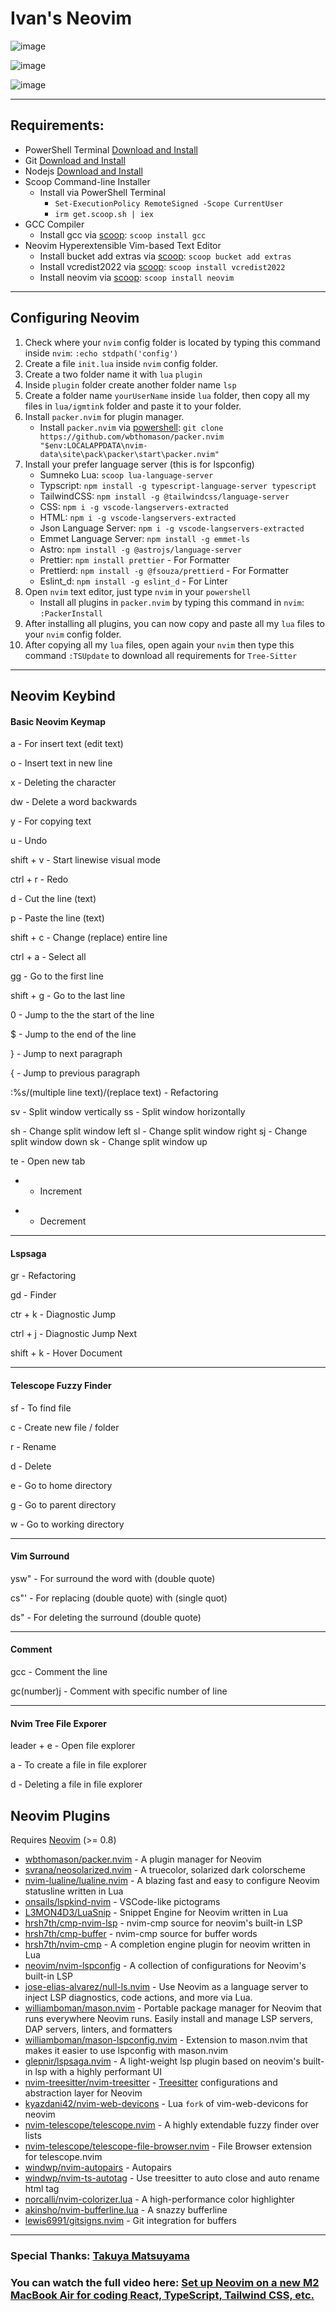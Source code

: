 # Ivan's Neovim
![image](https://user-images.githubusercontent.com/117252369/201470312-bfdf0706-ef77-4713-afc4-9ca8a391aaf1.png)

![image](https://user-images.githubusercontent.com/117252369/201470348-5105f42e-a20c-4b08-912e-33a5479d1c9b.png)

![image](https://user-images.githubusercontent.com/117252369/201470467-240f9d89-9188-4826-948c-7ee7df66f69b.png)

***

## Requirements:
- PowerShell Terminal [Download and Install](https://apps.microsoft.com/store/detail/powershell/9MZ1SNWT0N5D?hl=en-ph&gl=ph)
- Git [Download and Install](https://git-scm.com/download/win)
- Nodejs [Download and Install](https://nodejs.org/en/download/)
- Scoop Command-line Installer
  - Install via PowerShell Terminal
    - `Set-ExecutionPolicy RemoteSigned -Scope CurrentUser`
    - `irm get.scoop.sh | iex`
- GCC Compiler
  - Install gcc via [scoop](https://scoop.sh/): `scoop install gcc`
- Neovim Hyperextensible Vim-based Text Editor
  - Install bucket add extras via [scoop](https://scoop.sh/): `scoop bucket add extras`
  - Install vcredist2022 via [scoop](https://scoop.sh/): `scoop install vcredist2022`
  - Install neovim via [scoop](https://scoop.sh/): `scoop install neovim`

***

## Configuring Neovim
1. Check where your `nvim` config folder is located by typing this command inside `nvim`: `:echo stdpath('config')`
2. Create a file `init.lua` inside `nvim` config folder.
3. Create a two folder name it with `lua` `plugin`
4. Inside `plugin` folder create another folder name `lsp`
5. Create a folder name `yourUserName` inside `lua` folder, then copy all my files in `lua/igmtink` folder and paste it to your folder.
6. Install `packer.nvim` for plugin manager.
    - Install `packer.nvim` via [powershell](https://apps.microsoft.com/store/detail/powershell/9MZ1SNWT0N5D?hl=en-ph&gl=ph): `git clone https://github.com/wbthomason/packer.nvim "$env:LOCALAPPDATA\nvim-data\site\pack\packer\start\packer.nvim"`
7. Install your prefer language server (this is for lspconfig)
    - Sumneko Lua: `scoop lua-language-server`
    - Typscript: `npm install -g typescript-language-server typescript`
    - TailwindCSS: `npm install -g @tailwindcss/language-server`
    - CSS: `npm i -g vscode-langservers-extracted`
    - HTML: `npm i -g vscode-langservers-extracted`
    - Json Language Server: `npm i -g vscode-langservers-extracted`
    - Emmet Language Server: `npm install -g emmet-ls`
    - Astro: `npm install -g @astrojs/language-server`
    - Prettier: `npm install prettier` - For Formatter
    - Prettierd: `npm install -g @fsouza/prettierd` - For Formatter
    - Eslint_d: `npm install -g eslint_d` - For Linter
8. Open `nvim` text editor, just type `nvim` in your `powershell`
    - Install all plugins in `packer.nvim` by typing this command in `nvim`: `:PackerInstall`
9. After installing all plugins, you can now copy and paste all my `lua` files to your `nvim` config folder.
10. After copying all my `lua` files, open again your `nvim` then type this command `:TSUpdate` to download all requirements for `Tree-Sitter`

***

## Neovim Keybind
#### Basic Neovim Keymap
a - For insert text (edit text)

o - Insert text in new line

x - Deleting the character

dw - Delete a word backwards

y - For copying text

u - Undo

shift + v - Start linewise visual mode

ctrl + r - Redo

d - Cut the line (text)

p - Paste the line (text)

shift + c - Change (replace) entire line

ctrl + a - Select all

gg - Go to the first line

shift + g - Go to the last line

0 - Jump to the the start of the line

$ - Jump to the end of the line

} - Jump to next paragraph

{ - Jump to previous paragraph

:%s/(multiple line text)/(replace text) - Refactoring

sv - Split window vertically
ss - Split window horizontally

sh - Change split window left
sl - Change split window right
sj - Change split window down
sk - Change split window up

te - Open new tab

+ - Increment
- - Decrement

***

#### Lspsaga
gr - Refactoring

gd - Finder

ctr + k - Diagnostic Jump

ctrl + j - Diagnostic Jump Next

shift + k - Hover Document

***

#### Telescope Fuzzy Finder
sf - To find file

c - Create new file / folder

r - Rename

d - Delete

e - Go to home directory

g - Go to parent directory

w - Go to working directory

***

#### Vim Surround
ysw" - For surround the word with (double quote)

cs"' - For replacing (double quote) with (single quot)

ds" - For deleting the surround (double quote)

***

#### Comment
gcc - Comment the line

gc(number)j - Comment with specific number of line

***

#### Nvim Tree File Exporer
leader + e - Open file explorer

a - To create a file in file explorer

d - Deleting a file in file explorer

## Neovim Plugins
Requires [Neovim](https://neovim.io/) (>= 0.8)

- [wbthomason/packer.nvim](https://github.com/wbthomason/packer.nvim) - A plugin manager for Neovim
- [svrana/neosolarized.nvim](https://github.com/svrana/neosolarized.nvim) - A truecolor, solarized dark colorscheme
- [nvim-lualine/lualine.nvim](https://github.com/nvim-lualine/lualine.nvim) - A blazing fast and easy to configure Neovim statusline written in Lua
- [onsails/lspkind-nvim](https://github.com/onsails/lspkind-nvim) - VSCode-like pictograms
- [L3MON4D3/LuaSnip](https://github.com/L3MON4D3/LuaSnip) - Snippet Engine for Neovim written in Lua
- [hrsh7th/cmp-nvim-lsp](https://github.com/hrsh7th/cmp-nvim-lsp) - nvim-cmp source for neovim's built-in LSP
- [hrsh7th/cmp-buffer](https://github.com/hrsh7th/cmp-buffer) - nvim-cmp source for buffer words
- [hrsh7th/nvim-cmp](https://github.com/hrsh7th/nvim-cmp) - A completion engine plugin for neovim written in Lua
- [neovim/nvim-lspconfig](https://github.com/neovim/nvim-lspconfig) - A collection of configurations for Neovim's built-in LSP
- [jose-elias-alvarez/null-ls.nvim](https://github.com/jose-elias-alvarez/null-ls.nvim) - Use Neovim as a language server to inject LSP diagnostics, code actions, and more via Lua.
- [williamboman/mason.nvim](https://github.com/williamboman/mason.nvim) - Portable package manager for Neovim that runs everywhere Neovim runs. Easily install and manage LSP servers, DAP servers, linters, and formatters
- [williamboman/mason-lspconfig.nvim](https://github.com/williamboman/mason-lspconfig.nvim) - Extension to mason.nvim that makes it easier to use lspconfig with mason.nvim
- [glepnir/lspsaga.nvim](https://github.com/glepnir/lspsaga.nvim) - A light-weight lsp plugin based on neovim's built-in lsp with a highly performant UI
- [nvim-treesitter/nvim-treesitter](https://github.com/nvim-treesitter/nvim-treesitter) - [Treesitter](https://github.com/tree-sitter/tree-sitter) configurations and abstraction layer for Neovim
- [kyazdani42/nvim-web-devicons](https://github.com/kyazdani42/nvim-web-devicons) - Lua `fork` of vim-web-devicons for neovim
- [nvim-telescope/telescope.nvim](https://github.com/nvim-telescope/telescope.nvim) - A highly extendable fuzzy finder over lists
- [nvim-telescope/telescope-file-browser.nvim](https://github.com/nvim-telescope/telescope-file-browser.nvim) - File Browser extension for telescope.nvim
- [windwp/nvim-autopairs](https://github.com/windwp/nvim-autopairs) - Autopairs
- [windwp/nvim-ts-autotag](https://github.com/windwp/nvim-ts-autotag) - Use treesitter to auto close and auto rename html tag
- [norcalli/nvim-colorizer.lua](https://github.com/norcalli/nvim-colorizer.lua) - A high-performance color highlighter
- [akinsho/nvim-bufferline.lua](https://github.com/akinsho/nvim-bufferline.lua) - A snazzy bufferline
- [lewis6991/gitsigns.nvim](https://github.com/lewis6991/gitsigns.nvim) - Git integration for buffers

***

### Special Thanks: [Takuya Matsuyama](https://www.youtube.com/c/devaslife)

### You can watch the full video here: [Set up Neovim on a new M2 MacBook Air for coding React, TypeScript, Tailwind CSS, etc.](https://www.youtube.com/watch?v=5-aK2_WwrmM&list=PLmMocGWXmbd_MTRMJTTK8lCxmBcjYZvF_&index=5&t=987s)
